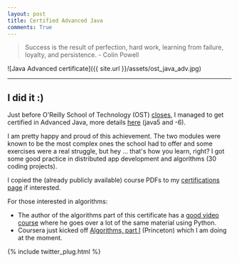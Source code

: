 ```yaml
---
layout: post
title: Certified Advanced Java
comments: True
---
```


> Success is the result of perfection, hard work, learning from failure, loyalty, and persistence.  - Colin Powell

![Java Advanced certificate]({{ site.url }}/assets/ost_java_adv.jpg)

*** 

## I did it :)

Just before O'Reilly School of Technology (OST) [closes](http://www.oreillyschool.com/), I managed to get certified in Advanced Java, more details [here](http://bobbelderbos.com/certifications) (java5 and -6). 

I am pretty happy and proud of this achievement. The two modules were known to be the most complex ones the school had to offer and some exercises were a real struggle, but hey ... that's how you learn, right? I got some good practice in distributed app development and algorithms (30 coding projects). 

I copied the (already publicly available) course PDFs to my [certifications page](http://bobbelderbos.com/certifications) if interested.

For those interested in algorithms: 

* The author of the algorithms part of this certificate has a [good video course](http://shop.oreilly.com/product/110000667.do) where he goes over a lot of the same material using Python. 
* Coursera just kicked off [Algorithms, part I](https://www.coursera.org/course/algs4partI) (Princeton) which I am doing at the moment.

{% include twitter_plug.html %}

